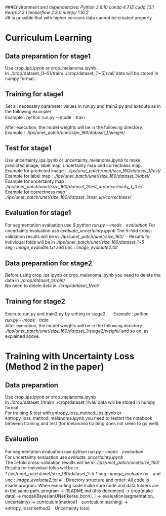 ###Environment and dependencies: *Python 3.6.10 conda 4.7.12 cuda 10.1 Keras 2.3.1 tensorflow 2.3.0 numpy 1.16.2*  
#It is possible that with higher versions data cannot be created properly
# Curriculum Learning
## Data preparation for stage1
Use crop_ips.ipynb or crop_melanoma.ipynb .  
In ./crop/dataset_(1~5)/train/ ./crop/dataset_(1~5)/val/ data will be stored in numpy format.  

## Training for stage1
Set all necessary parameter values in run.py and train2.py and execute as in the following example/   
Example : python run.py --mode　train  

After execution, the model weights will be in the following directory.
Example : ./ips/unet_patch/unet/size_160/dataset_1/weight/  

## Test for stage1
Use uncertainty_ips.ipynb or uncertainty_melanoma.ipynb to make predicted image, label map, uncertainty map and correctness map.  
Example for predicted image : *./ips/unet_patch/unet/size_160/dataset_1/test/*   
Example for label map : *./ips/unet_patch/unet/size_160/dataset_1/label/*  
Example for uncertainty map : *./ips/unet_patch/unet/size_160/dataset_1/test_un/uncertainty_T_0.5/*  
Example for correctness map : *./ips/unet_patch/unet/size_160/dataset_1/test_un/correctness/*  

## Evaluation for stage1
For segmentation evaluation use *$ python run.py --mode　evaluation* 
For uncertainty evaluation use *evaluate_uncertainty.ipynb*
The 5-fold cross-validation results will be in *./ips/unet_patch/unet/size_160/*　
Results for individual folds will be in *./ips/unet_patch/unet/size_160/dataset_1~5*   
seg : *image_evaluate.txt* and unc : *image_evaluate2.txt*

## Data preparation for stage2
Before using crop_ips.ipynb or crop_melanoma.ipynb you need to delete the data in *./crop/dataset_1/train/*  
No need to delete data in *./crop/dataset_1/val/*

## Training for stage2
Execute run.py and train2.py by setting to stage2.  　 
Example : *python run.py --mode　train*  
After execution, the model weights will be in the following directory : *./ips/unet_patch/unet/size_160/dataset_1/stage2/weight/*
and so on, as explained above.

# Training with Uncertainty Loss (Method 2 in the paper)
## Data preparation
Use crop_ips.ipynb or crop_melanoma.ipynb  
In ./crop/dataset_1/train/ ./crop/dataset_1/val/ data will be stored in numpy format.  
For training & test with entropy_loss_method_ips.ipynb or entropy_loss_method_melanoma.ipynb you need to restart the notebook between training and test (for melanoma training does not seem to go well). 

## Evaluation
For segmentation evaluation use *python run.py --mode　evaluation*  
For uncertainty evaluation use *evaluate_uncertainty.ipynb*  
The 5-fold cross-validation results will be *in ./ips/unet_patch/unet/size_160/*  
Results for individual folds will be in *./ips/unet_patch/unet/size_160/dataset_1~5 * 
seg : *image_evaluate.txt*　and　unc : *image_evaluate2.txt* 
#　Directory structure and order: All code is inside program. When executing code make sure code and data folders are in the same path. 
program -> README.md (this document)  -> crop(make data) -> model(BayesianUNet[keras_bcnn], <other model>) -> evaluation(segmentation, uncertainty) -> curriculum(method1　curriculum learning) -> entropy_loss(method2　Uncertainty loss)
